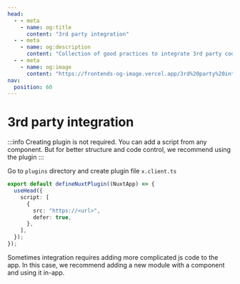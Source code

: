 ```yaml
---
head:
  - - meta
    - name: og:title
      content: "3rd party integration"
  - - meta
    - name: og:description
      content: "Collection of good practices to integrate 3rd party codes."
  - - meta
    - name: og:image
      content: "https://frontends-og-image.vercel.app/3rd%20party%20integration 🖼.png?fontSize=110px"
nav:
  position: 60
---
```


# 3rd party integration

:::info
Creating plugin is not required. You can add a script from any component. But for better structure and code control, we recommend using the plugin
:::

Go to `plugins` directory and create plugin file `x.client.ts`

```ts
export default defineNuxtPlugin((NuxtApp) => {
  useHead({
    script: [
      {
        src: "https://<url>",
        defer: true,
      },
    ],
  });
});
```

Sometimes integration requires adding more complicated js code to the app. In this case, we recommend adding a new module with a component and using it in-app.
